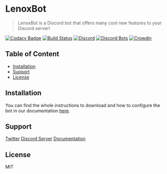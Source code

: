 # LenoxBot

> LenoxBot is a Discord bot that offers many cool new features to your Discord server!

[![Codacy Badge](https://api.codacy.com/project/badge/Grade/64a1b4026ff74584b91c5e78dce50854)](https://app.codacy.com/app/LenoxBot/LenoxBot?utm_source=github.com&utm_medium=referral&utm_content=LenoxBot/LenoxBot&utm_campaign=Badge_Grade_Dashboard)
[![Build Status](https://travis-ci.com/LenoxBot/LenoxBot.svg?branch=testing)](https://travis-ci.com/LenoxBot/LenoxBot)
[![Discord](https://discordapp.com/api/guilds/352896116812939264/widget.png)](https://lenoxbot.com/discord)
[![Discord Bots](https://discordbots.org/api/widget/status/354712333853130752.svg)](https://discordbots.org/bot/354712333853130752)
[![Crowdin](https://d322cqt584bo4o.cloudfront.net/lenoxbot/localized.svg)](https://crowdin.com/project/lenoxbot)

## Table of Content

* [Installation](#installation)
* [Support](#support)
* [License](#license)

## Installation

You can find the whole instructions to download and how to configure the bot in our documentation [here](https://docs.lenoxbot.com/tutorials/how-can-i-host-my-own-instance-of-lenoxbot).

## Support

[Twitter](https://twitter.com/lenoxbot)
[Discord Server](https://lenoxbot.com/discord)
[Documentation](https://docs.lenoxbot.com)

## License

MIT